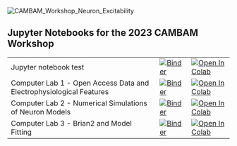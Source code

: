 
![CAMBAM_Workshop_Neuron_Excitability](https://github.com/nkoch1/CAMBAM_Workshop_Neuron_Excitability/assets/29179760/91cbf1dd-7f30-41c1-bc7b-81eb87c9563e)

## Jupyter Notebooks for the 2023 CAMBAM Workshop

|  |  |  |
|--|--|--|
|Jupyter notebook test| [![Binder](https://mybinder.org/badge_logo.svg)](https://mybinder.org/v2/gh/nkoch1/CAMBAM_Workshop_Neuron_Excitability.git/HEAD?labpath=Jupyter_notebook_test.ipynb)| <a target="_blank" href="https://colab.research.google.com/drive/1kPQAgp2QlTOcn2NYv4TaKgdTbkK9LZZZ?usp=sharing">  <img src="https://colab.research.google.com/assets/colab-badge.svg" alt="Open In Colab"/> </a> |
|Computer Lab 1 - Open Access Data and Electrophysiological Features| [![Binder](https://mybinder.org/badge_logo.svg)](https://mybinder.org/v2/gh/nkoch1/CAMBAM_Workshop_Neuron_Excitability.git/HEAD?labpath=Computer_lab_1_Data_and_Features.ipynb)| <a target="_blank" href="https://colab.research.google.com/drive/1kJlyTF3JOtsgQpjxWhgH5CHD6HitnNmt?usp=sharing">  <img src="https://colab.research.google.com/assets/colab-badge.svg" alt="Open In Colab"/> </a> |
|Computer Lab 2 - Numerical Simulations of Neuron Models |[![Binder](https://mybinder.org/badge_logo.svg)](https://mybinder.org/v2/gh/nkoch1/Izhikevich_workshop.git/HEAD?labpath=Computer_lab_2_Neuron_Models.ipynb)| <a target="_blank" href="">  <img src="https://colab.research.google.com/assets/colab-badge.svg" alt="Open In Colab"/> </a> |
|Computer Lab 3 - Brian2 and Model Fitting | [![Binder](https://mybinder.org/badge_logo.svg)](https://mybinder.org/v2/gh/nkoch1/CAMBAM_Workshop_Neuron_Excitability.git/HEAD?labpath=Computer_lab_3_model_fitting.ipynb)| <a target="_blank" href="https://colab.research.google.com/drive/1g8t2K5N9retw5523wet2nm2C0KCPv-Wu?usp=sharing">  <img src="https://colab.research.google.com/assets/colab-badge.svg" alt="Open In Colab"/> </a> |


